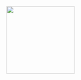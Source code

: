 

<div align="center">
  <a href="https://github.com/dilermando10">
 
  <img height="180em" src="https://github-readme-stats.vercel.app/api/top-langs/?username=dilermando10&layout=compact&langs_count=7&theme=dark"/>
</div>
 

</div>
  
  ##
